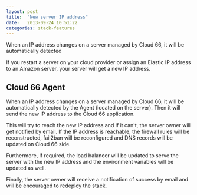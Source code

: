 ```yaml
---
layout: post
title:  "New server IP address"
date:   2013-09-24 10:51:22
categories: stack-features
---
```


<p class="lead">When an IP address changes on a server managed by Cloud 66, it will be automatically detected</p>

<p class="weighted">If you restart a server on your cloud provider or assign an Elastic IP address to an Amazon server, your server will get a new IP address.</p>

## Cloud 66 Agent

When an IP address changes on a server managed by Cloud 66, it will be automatically detected by the Agent (located on the server). Then it will send the new IP address to the Cloud 66 application.

This will try to reach the new IP address and if it can't, the server owner will get notified by email. If the IP address is reachable, the firewall rules will be  reconstructed, fail2ban will be reconfigured and DNS records will be updated on Cloud 66 side.

Furthermore, if required, the load balancer will be updated to serve the server  with the new IP address and the environment variables will be updated as well.

Finally, the server owner will receive a notification of success by email and will be encouraged to redeploy the stack.